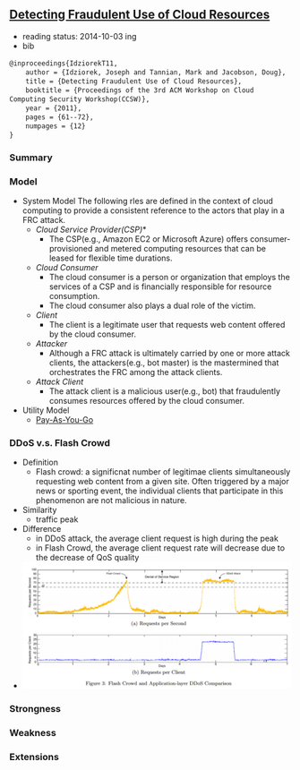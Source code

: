 [Detecting Fraudulent Use of Cloud Resources]()
---

- reading status: 2014-10-03 ing
- bib
```
@inproceedings{IdziorekT11,
    author = {Idziorek, Joseph and Tannian, Mark and Jacobson, Doug},
    title = {Detecting Fraudulent Use of Cloud Resources},
    booktitle = {Proceedings of the 3rd ACM Workshop on Cloud Computing Security Workshop(CCSW)},
    year = {2011},
    pages = {61--72},
    numpages = {12}
} 
```

### Summary

### Model
- System Model
The following rles are defined in the context of cloud computing to provide a consistent reference to the actors that play in a FRC attack.
    - *Cloud Service Provider(CSP)**
      - The CSP(e.g., Amazon EC2 or Microsoft Azure) offers consumer-provisioned and metered computing resources that can be leased for flexible time durations.
    - *Cloud Consumer*
        - The cloud consumer is a person or organization that employs the services of a CSP and is financially responsible for resource consumption. 
        - The cloud consumer also plays a dual role of the victim.
    - *Client*
        - The client is a legitimate user that requests web content offered by the cloud consumer.
    - *Attacker*
        - Although a FRC attack is ultimately carried by one or more attack clients, the attackers(e.g., bot master) is the mastermined that orchestrates the FRC among the attack clients. 
    - *Attack Client*
        - The attack client is a malicious user(e.g., bot) that fraudulently consumes resources offered by the cloud consumer. 
- Utility Model
    - [Pay-As-You-Go](../Cloud/file/pricing.md)
    
### DDoS v.s. Flash Crowd
- Definition
    - Flash crowd: a significnat number of legitimae clients simultaneously requesting web content from a given site. Often triggered by a major news or sporting event, the individual clients that participate in this phenomenon are not malicious in nature.
- Similarity
    - traffic peak
- Difference
    - in DDoS attack, the average client request is high during the peak
    - in Flash Crowd, the average client request rate will decrease due to the decrease of QoS quality
- <img src= "../figs/DDoS-Flash-Crowd.PNG" width = "550px" />

### Strongness

### Weakness


### Extensions
